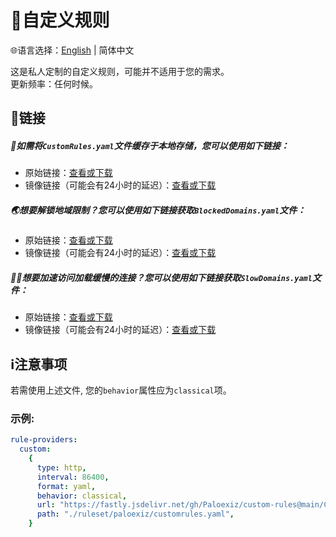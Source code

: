 # 📜自定义规则  
🌐语言选择：[English](README.md)  | 简体中文  
  
这是私人定制的自定义规则，可能并不适用于您的需求。  
更新频率：任何时候。  
## 🔗链接  
##### 📜如需将`CustomRules.yaml`文件缓存于本地存储，您可以使用如下链接：  
- 原始链接：[查看或下载](https://raw.githubusercontent.com/Paloexiz/custom-rules/main/Clash/CustomRules.yaml)  
- 镜像链接（可能会有24小时的延迟）：[查看或下载](https://fastly.jsdelivr.net/gh/Paloexiz/custom-rules@main/Clash/CustomRules.yaml)  
##### 🌏想要解锁地域限制？您可以使用如下链接获取`BlockedDomains.yaml`文件：  
- 原始链接：[查看或下载](https://raw.githubusercontent.com/Paloexiz/custom-rules/main/Common/Unlock/Clash/BlockedDomains.yaml)  
- 镜像链接（可能会有24小时的延迟）：[查看或下载](https://fastly.jsdelivr.net/gh/Paloexiz/custom-rules@main/Common/Unlock/Clash/BlockedDomains.yaml)  
##### ⛓️‍💥想要加速访问加载缓慢的连接？您可以使用如下链接获取`SlowDomains.yaml`文件：  
- 原始链接：[查看或下载](https://raw.githubusercontent.com/Paloexiz/custom-rules/main/Common/Boost/Clash/SlowDomains.yaml)  
- 镜像链接（可能会有24小时的延迟）：[查看或下载](https://fastly.jsdelivr.net/gh/Paloexiz/custom-rules@main/Common/Boost/Clash/SlowDomains.yaml)  
## ℹ️注意事项  
若需使用上述文件, 您的`behavior`属性应为`classical`项。  
### 示例:  
```yaml
rule-providers:
  custom:
    {
      type: http,
      interval: 86400,
      format: yaml,
      behavior: classical,
      url: "https://fastly.jsdelivr.net/gh/Paloexiz/custom-rules@main/Clash/CustomRules.yaml",
      path: "./ruleset/paloexiz/customrules.yaml",
    }
```
